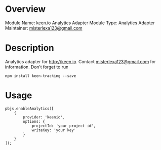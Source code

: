 # Overview

Module Name: keen.io Analytics Adapter
Module Type: Analytics Adapter
Maintainer: misterlexa123@gmail.com

# Description

Analytics adapter for http://keen.io. Contact misterlexa123@gmail.com for information.
Don't forget to run
```
npm install keen-tracking --save

```

# Usage

```
pbjs.enableAnalytics([
    {
        provider: 'keenio',
        options: {
            projectId: 'your project id',
            writeKey: 'your key'
        }
    }
]);
```
